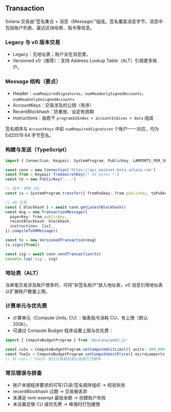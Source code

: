 ## Transaction

Solana 交易由“签名集合 + 消息（Message）”组成。签名覆盖消息字节，消息中包括账户列表、最近区块哈希、指令等信息。

### Legacy 与 v0 版本交易

- Legacy：无地址表；账户全在消息里。
- Versioned v0（推荐）：支持 Address Lookup Table（ALT）引用更多账户。

### Message 结构（要点）

- Header：`numRequiredSignatures`、`numReadonlySignedAccounts`、`numReadonlyUnsignedAccounts`
- AccountKeys：交易涉及的公钥（有序）
- RecentBlockhash：防重放、设定有效期
- Instructions：由若干 `programIdIndex + accountIndices + data` 组成

签名顺序与 `AccountKeys` 中前 `numRequiredSignatures` 个账户一一对应，均为 Ed25519 64 字节签名。

### 构建与发送（TypeScript）

```ts
import { Connection, Keypair, SystemProgram, PublicKey, LAMPORTS_PER_SOL, TransactionMessage, VersionedTransaction } from '@solana/web3.js'

const conn = new Connection('https://api.mainnet-beta.solana.com')
const from = Keypair.fromSecretKey(/* 64 bytes */)
const to = new PublicKey('...')

// 指令：转账 SOL
const ix = SystemProgram.transfer({ fromPubkey: from.publicKey, toPubkey: to, lamports: 0.01 * LAMPORTS_PER_SOL })

// v0 交易
const { blockhash } = await conn.getLatestBlockhash()
const msg = new TransactionMessage({
  payerKey: from.publicKey,
  recentBlockhash: blockhash,
  instructions: [ix],
}).compileToV0Message()

const tx = new VersionedTransaction(msg)
tx.sign([from])

const sig = await conn.sendTransaction(tx)
console.log('sig', sig)
```

### 地址表（ALT）

当单笔交易涉及账户很多时，可将“非签名账户”放入地址表，v0 消息引用地址表以扩展账户数量上限。

### 计算单元与优先费

- 计算单元（Compute Units, CU）：每条指令消耗 CU，有上限（默认 200k）。
- 可通过 Compute Budget 程序设置上限与优先费：

```ts
import { ComputeBudgetProgram } from '@solana/web3.js'

const cuIx = ComputeBudgetProgram.setComputeUnitLimit({ units: 400_000 })
const feeIx = ComputeBudgetProgram.setComputeUnitPrice({ microLamports: 10_000 })
// 将 cuIx / feeIx 放在交易最前面以提高打包概率
```

### 常见错误与排查

- 账户未按程序要求的可写/只读/签名顺序组织 → 校验失败
- recentBlockhash 过期 → 交易被丢弃
- 未满足 rent-exempt 最低余额 → 创建账户失败
- 未设置足够 CU 或优先费 → 峰值时打包缓慢

